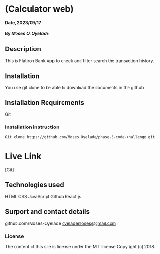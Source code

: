 # (Calculator web)
#### Date, 2023/09/17
#### By *Moses O. Oyelade*
## Description
This is Flatiron Bank App to check and filter search the transaction history.
## Installation
You use git clone to be able to download the documents in the github
## Installation Requirements
Git
### Installation instruction
```
Git clone https://github.com/Moses-Oyelade/phase-2-code-challenge.git

```
# Live Link
[Git]
## Technologies used
HTML
CSS
JavaScript
Github
React.js

## Surport and contact details
github.com/Moses-Oyelade
oyelademoses@gmail.com
### License
The content of this site is license under the MIT license
Copyright (c) 2018.